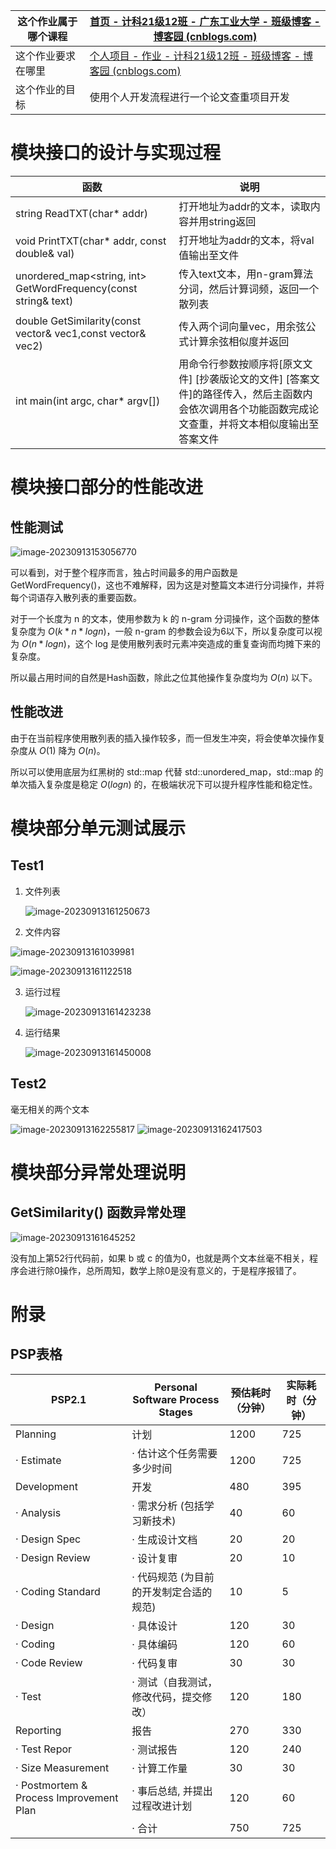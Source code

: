 | 这个作业属于哪个课程 | [首页 - 计科21级12班 - 广东工业大学 - 班级博客 - 博客园 (cnblogs.com)](https://edu.cnblogs.com/campus/gdgy/CSGrade21-12) |
| -------------------- | ------------------------------------------------------------ |
| 这个作业要求在哪里   | [个人项目 - 作业 - 计科21级12班 - 班级博客 - 博客园 (cnblogs.com)](https://edu.cnblogs.com/campus/gdgy/CSGrade21-12/homework/13014) |
| 这个作业的目标       | 使用个人开发流程进行一个论文查重项目开发                     |

# 模块接口的设计与实现过程

| 函数                                                         | 说明                                                         |
| ------------------------------------------------------------ | ------------------------------------------------------------ |
| string ReadTXT(char* addr)                                   | 打开地址为addr的文本，读取内容并用string返回                 |
| void PrintTXT(char* addr, const double& val)                 | 打开地址为addr的文本，将val值输出至文件                      |
| unordered_map<string, int> GetWordFrequency(const string& text) | 传入text文本，用n-gram算法分词，然后计算词频，返回一个散列表 |
| double GetSimilarity(const vector<int>& vec1,const vector<int>& vec2) | 传入两个词向量vec，用余弦公式计算余弦相似度并返回            |
| int main(int argc, char* argv[])                             | 用命令行参数按顺序将[原文文件] [抄袭版论文的文件] [答案文件]的路径传入，然后主函数内会依次调用各个功能函数完成论文查重，并将文本相似度输出至答案文件 |

# 模块接口部分的性能改进

## 性能测试

![image-20230913153056770](https://img2023.cnblogs.com/blog/2646249/202309/2646249-20230913153057774-663712105.png)

可以看到，对于整个程序而言，独占时间最多的用户函数是 GetWordFrequency()，这也不难解释，因为这是对整篇文本进行分词操作，并将每个词语存入散列表的重要函数。

对于一个长度为 n 的文本，使用参数为 k 的 n-gram 分词操作，这个函数的整体复杂度为 $O(k*n*logn)$，一般 n-gram 的参数会设为6以下，所以复杂度可以视为 $O(n*logn)$，这个 log 是使用散列表时元素冲突造成的重复查询而均摊下来的复杂度。

所以最占用时间的自然是Hash函数，除此之位其他操作复杂度均为 $O(n)$ 以下。

## 性能改进

由于在当前程序使用散列表的插入操作较多，而一但发生冲突，将会使单次操作复杂度从 $O(1)$ 降为 $O(n)$。

所以可以使用底层为红黑树的 std::map 代替 std::unordered_map，std::map 的单次插入复杂度是稳定 $O(logn)$ 的，在极端状况下可以提升程序性能和稳定性。

# 模块部分单元测试展示

## Test1

1. 文件列表

   ![image-20230913161250673](https://img2023.cnblogs.com/blog/2646249/202309/2646249-20230913161250196-1062504479.png)

2. 文件内容

![image-20230913161039981](https://img2023.cnblogs.com/blog/2646249/202309/2646249-20230913161039790-1590656184.png)

![image-20230913161122518](https://img2023.cnblogs.com/blog/2646249/202309/2646249-20230913161122302-658886181.png)

3. 运行过程

   ![image-20230913161423238](https://img2023.cnblogs.com/blog/2646249/202309/2646249-20230913161422883-1015805951.png)

4. 运行结果

   ![image-20230913161450008](https://img2023.cnblogs.com/blog/2646249/202309/2646249-20230913161449673-621197348.png)

## Test2

毫无相关的两个文本

![image-20230913162255817](https://img2023.cnblogs.com/blog/2646249/202309/2646249-20230913162255442-1711860681.png)
![image-20230913162417503](https://img2023.cnblogs.com/blog/2646249/202309/2646249-20230913162417017-512295277.png)

# 模块部分异常处理说明

## GetSimilarity() 函数异常处理

![image-20230913161645252](https://img2023.cnblogs.com/blog/2646249/202309/2646249-20230913161644880-1674072742.png)

没有加上第52行代码前，如果 b 或 c 的值为0，也就是两个文本丝毫不相关，程序会进行除0操作，总所周知，数学上除0是没有意义的，于是程序报错了。

# 附录

## PSP表格

| PSP2.1                                  | Personal Software Process Stages        | 预估耗时（分钟） | 实际耗时（分钟） |
| --------------------------------------- | --------------------------------------- | ---------------- | ---------------- |
| Planning                                | 计划                                    | 1200             | 725              |
| · Estimate                              | · 估计这个任务需要多少时间              | 1200             | 725              |
| Development                             | 开发                                    | 480              | 395              |
| · Analysis                              | · 需求分析 (包括学习新技术)             | 40               | 60               |
| · Design Spec                           | · 生成设计文档                          | 20               | 20               |
| · Design Review                         | · 设计复审                              | 20               | 10               |
| · Coding Standard                       | · 代码规范 (为目前的开发制定合适的规范) | 10               | 5                |
| · Design                                | · 具体设计                              | 120              | 30               |
| · Coding                                | · 具体编码                              | 120              | 60               |
| · Code Review                           | · 代码复审                              | 30               | 30               |
| · Test                                  | · 测试（自我测试，修改代码，提交修改）  | 120              | 180              |
| Reporting                               | 报告                                    | 270              | 330              |
| · Test Repor                            | · 测试报告                              | 120              | 240              |
| · Size Measurement                      | · 计算工作量                            | 30               | 30               |
| · Postmortem & Process Improvement Plan | · 事后总结, 并提出过程改进计划          | 120              | 60               |
|                                         | · 合计                                  | 750              | 725              |